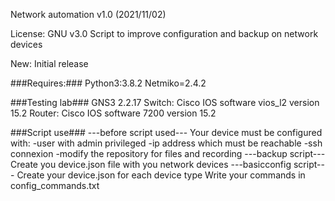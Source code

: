 Network automation v1.0 (2021/11/02)

License: GNU v3.0
Script to improve configuration and backup on network devices

New:
Initial release

###Requires:###
Python3:3.8.2
Netmiko=2.4.2

###Testing lab###
GNS3 2.2.17
Switch: Cisco IOS software vios_l2 version 15.2
Router: Cisco IOS software 7200 version 15.2

###Script use###
---before script used---
Your device must be configured with:
-user with admin privileged
-ip address which must be reachable
-ssh connexion
-modify the repository for files and recording
---backup script---
Create you device.json file with you network devices
---basicconfig script---
Create your device.json for each device type
Write your commands in config_commands.txt
